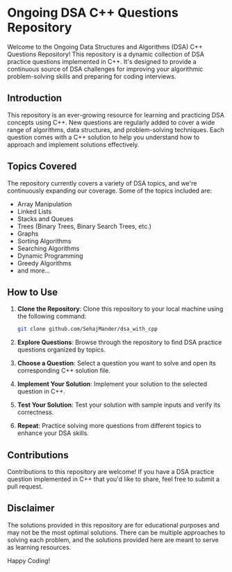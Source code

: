 # Ongoing DSA C++ Questions Repository

Welcome to the Ongoing Data Structures and Algorithms (DSA) C++ Questions Repository! This repository is a dynamic collection of DSA practice questions implemented in C++. It's designed to provide a continuous source of DSA challenges for improving your algorithmic problem-solving skills and preparing for coding interviews.

## Introduction

This repository is an ever-growing resource for learning and practicing DSA concepts using C++. New questions are regularly added to cover a wide range of algorithms, data structures, and problem-solving techniques. Each question comes with a C++ solution to help you understand how to approach and implement solutions effectively.

## Topics Covered

The repository currently covers a variety of DSA topics, and we're continuously expanding our coverage. Some of the topics included are:

- Array Manipulation
- Linked Lists
- Stacks and Queues
- Trees (Binary Trees, Binary Search Trees, etc.)
- Graphs
- Sorting Algorithms
- Searching Algorithms
- Dynamic Programming
- Greedy Algorithms
- and more...

## How to Use

1. **Clone the Repository**: Clone this repository to your local machine using the following command:
   ```bash
   git clone github.com/SehajMander/dsa_with_cpp
   ```

2. **Explore Questions**: Browse through the repository to find DSA practice questions organized by topics.

3. **Choose a Question**: Select a question you want to solve and open its corresponding C++ solution file.

4. **Implement Your Solution**: Implement your solution to the selected question in C++.

5. **Test Your Solution**: Test your solution with sample inputs and verify its correctness.

6. **Repeat**: Practice solving more questions from different topics to enhance your DSA skills.

## Contributions

Contributions to this repository are welcome! If you have a DSA practice question implemented in C++ that you'd like to share, feel free to submit a pull request.

## Disclaimer

The solutions provided in this repository are for educational purposes and may not be the most optimal solutions. There can be multiple approaches to solving each problem, and the solutions provided here are meant to serve as learning resources.

Happy Coding!


